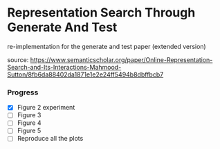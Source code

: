 # Representation Search Through Generate And Test

re-implementation for the generate and test paper (extended version)

source: https://www.semanticscholar.org/paper/Online-Representation-Search-and-Its-Interactions-Mahmood-Sutton/8fb6da88402da1871e1e2e24ff5494b8dbffbcb7
### Progress

- [X] Figure 2 experiment
- [ ] Figure 3
- [ ] Figure 4
- [ ] Figure 5
- [ ] Reproduce all the plots
